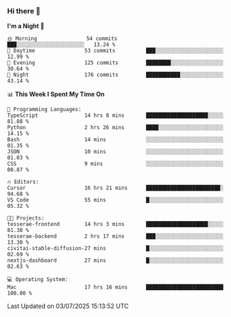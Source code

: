 ### Hi there 👋

<!--
**ALiersEL/ALiersEL** is a ✨ _special_ ✨ repository because its `README.md` (this file) appears on your GitHub profile.

Here are some ideas to get you started:

- 🔭 I’m currently working on ...
- 🌱 I’m currently learning ...
- 👯 I’m looking to collaborate on ...
- 🤔 I’m looking for help with ...
- 💬 Ask me about ...
- 📫 How to reach me: ...
- 😄 Pronouns: ...
- ⚡ Fun fact: ...
-->

<!--START_SECTION:waka-->
**I'm a Night 🦉** 

```text
🌞 Morning                54 commits          ███░░░░░░░░░░░░░░░░░░░░░░   13.24 % 
🌆 Daytime                53 commits          ███░░░░░░░░░░░░░░░░░░░░░░   12.99 % 
🌃 Evening                125 commits         ████████░░░░░░░░░░░░░░░░░   30.64 % 
🌙 Night                  176 commits         ███████████░░░░░░░░░░░░░░   43.14 % 
```


📊 **This Week I Spent My Time On** 

```text
💬 Programming Languages: 
TypeScript               14 hrs 8 mins       ████████████████████░░░░░   81.88 % 
Python                   2 hrs 26 mins       ████░░░░░░░░░░░░░░░░░░░░░   14.15 % 
Bash                     14 mins             ░░░░░░░░░░░░░░░░░░░░░░░░░   01.35 % 
JSON                     10 mins             ░░░░░░░░░░░░░░░░░░░░░░░░░   01.03 % 
CSS                      9 mins              ░░░░░░░░░░░░░░░░░░░░░░░░░   00.87 % 

🔥 Editors: 
Cursor                   16 hrs 21 mins      ████████████████████████░   94.68 % 
VS Code                  55 mins             █░░░░░░░░░░░░░░░░░░░░░░░░   05.32 % 

🐱‍💻 Projects: 
tesserae-frontend        14 hrs 3 mins       ████████████████████░░░░░   81.38 % 
tesserae-backend         2 hrs 17 mins       ███░░░░░░░░░░░░░░░░░░░░░░   13.30 % 
civitai-stable-diffusion-27 mins             █░░░░░░░░░░░░░░░░░░░░░░░░   02.69 % 
nextjs-dashboard         27 mins             █░░░░░░░░░░░░░░░░░░░░░░░░   02.63 % 

💻 Operating System: 
Mac                      17 hrs 16 mins      █████████████████████████   100.00 % 
```


 Last Updated on 03/07/2025 15:13:52 UTC
<!--END_SECTION:waka-->
